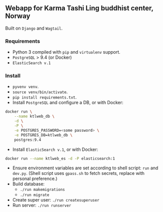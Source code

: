 Webapp for Karma Tashi Ling buddhist center, Norway
---------------------------------------------------

Built on `Django` and `Wagtail`.

### Requirements

* Python 3 compiled with `pip` and `virtualenv` support.
* `PostgreSQL` > 9.4 (or Docker)
* `ElasticSearch v.1`

### Install

* `pyvenv venv`.
* `source venv/bin/activate`.
* `pip install requirements.txt`.
* Install `PostgreSQL` and configure a DB, or with Docker:

```bash
docker run \
    --name ktlweb_db \
    -d \
    -P \
    -e POSTGRES_PASSWORD=<some password> \
    -e POSTGRES_DB=ktlweb_db \
    postgres:9.4
```
* Install `ElasticSearch v.1`, or with Docker:

``` bash
docker run --name ktlweb_es -d -P elasticsearch:1
```

* Ensure environment variables are set according to shell script: `run` and `dev.py`. (Shell script uses `gpass.sh` to fetch secrets, replace with personal preference.)
* Build database:
    - `./run makemigrations`
    - `./run migrate`
* Create super user: `./run createsuperuser`
* Run server: `./run runserver`